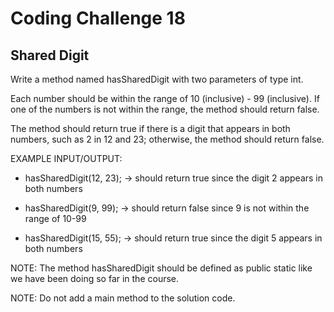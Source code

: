 # Coding Challenge 18
## Shared Digit

Write a method named hasSharedDigit with two parameters of type int.

Each number should be within the range of 10 (inclusive) - 99 (inclusive). If one of the numbers is not within the range, the method should return false.

The method should return true if there is a digit that appears in both numbers, such as 2 in 12 and 23; otherwise, the method should return false.


EXAMPLE INPUT/OUTPUT:

* hasSharedDigit(12, 23); → should return true since the digit 2 appears in both numbers

* hasSharedDigit(9, 99); → should return false since 9 is not within the range of 10-99

* hasSharedDigit(15, 55); → should return true since the digit 5 appears in both numbers


NOTE: The method hasSharedDigit should be defined as public static like we have been doing so far in the course.

NOTE: Do not add a main method to the solution code.
